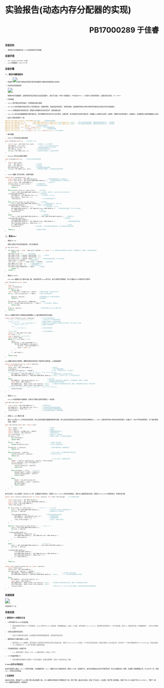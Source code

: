 # **实验报告**(动态内存分配器的实现) <p align = right><font size = 5>PB17000289 于佳睿</font></p>
<span style="font-size:5;font-family:华文宋体">

## **实验目的**
* 使用显示空闲链表实现一个32位系统堆内存分配器。
## **实验环境**
* OS：Ubuntu 14.04 i386（32位）
* Linux内核版本：Kernel 2.6.26
## **实验步骤**
### **一、确定存储数据结构**
  1. 块结构
![](数据结构.png)
表示块地址的块指针指向有效载荷(分配快)和前驱地址(空闲块)

  2. 空闲块显式链表结构
   
       ![](链表.png) 

       除图中所示的数据外，结尾块的前块空闲标志位应该设置为1，表示已分配，PR和SU是链表头，PR永远为NULL，SU是首个空闲块的指针，如果没有空闲块，SU = NULL.
  3. 代码思路
   
   * mm_init是存储空间的初始化，申请堆和初始化链表.
  
   * mm_malloc是在链表中找到合适大小的存储空间，如果找得到，就返回该块的指针，否则申请堆，返回堆的块地址.同时对剩余的存储空间分割合并在空闲链表中.
  
   * mm_free是释放指针指向的空间，释放后与周围的空闲空间合并，串到链表头部.
  
   * mm_realloc是对某块数据重新分配存储空间，首先观察前后有没有可以合并的块，如果没有，则寻找新的合适的存储空间，将数据copy到新的空闲块，如果有，观察合并后是否够大，如果够大，这调整指针位置将数据放入该块.
  4. 宏定义说明(新增的7个宏)
```c
#define GET_PREV_ALLOC(p) (GET(HDRP(p))& 0x2)    //获取前块分配信息
#define SET_ALLOC(size, p)         ((GET_PREV_ALLOC(p))? PACK(size, 0x3):PACK(size, 0x1))   //用于当前块已被申请时，设置当前申请块的块大小， 前块信息
#define SET_UNALLOC(size, p)       ((GET_PREV_ALLOC(p))? PACK(size, 0x2):PACK(size, 0x0))   //用于当前块未被申请时，设置当前申请块的块大小， 前块信息
#define GET_PREV(p)      (GET(p))	   //获得块的前驱地址
#define PUT_PREV(p, val) (PUT(p, (size_t)val))  //写入块的前驱地址
#define GET_SUCC(p)      (*((size_t *)p + 1))        //获得快的后继
#define PUT_SUCC(p, val) (*((size_t *)p + 1) = (size_t)(val)) //写入块的后继
```
  5. 基本函数
   * link2root: 将空闲块头插到链表
```c
void link2root(void* p)   //将p连到root后
{
    size_t succ = GET_SUCC(list_root);   //获得list_root的后继
    PUT_PREV(p, list_root);                //将list_root的地址值放入p中
    PUT_SUCC(list_root, p);              //将p的地址值放入listroot中
    PUT_SUCC(p, succ);                  //将后继的地址放在p中
    if(succ) PUT_PREV(succ, p);         //如果后继不是NULL，将p放在后继中
}
```
* linkjump: 将P块从链表中删除
```c
void linkjump(void *p)    //将p块从显式链表中删除
{
    size_t succ, prev;
    succ = GET_SUCC(p);                //p的后继
    prev = GET_PREV(p);                //p的前驱
    PUT_SUCC(prev, succ);              //将后继地址放在前驱中
    if(succ) PUT_PREV(succ, prev);      //如果后继不是NULL，将前驱地址放在后继中
}
```
* coalesce函数: 合并空闲块，并维护链表
```c
static void *coalesce(void * p){
    size_t prev_alloc = GET_PREV_ALLOC(p);            //前面块是否被分配 1分配0空闲
    size_t next_alloc = GET_ALLOC(HDRP(NEXT_BLKP(p)));   //后面块是否被分配 1分配0空闲
    size_t size = GET_SIZE(HDRP(p));                  //p块的大小
    if(prev_alloc && next_alloc){      //前后都被分配
        link2root(p);                  //将p块连在头后面
        return p;
    }
    else if(prev_alloc && !next_alloc){    //前分后闲
        size += GET_SIZE(HDRP(NEXT_BLKP(p))); //获取下一块的大小，加在一起作为合并块的大小
	linkjump(NEXT_BLKP(p));                //将后块分离
        PUT(HDRP(p), SET_UNALLOC(size, p));   //本块空闲，大小size
        PUT(FTRP(p), PACK(size, 0));   
        link2root(p);                          //合并后放在链表头后
    }
    else if(!prev_alloc && next_alloc){      //前闲后分
        size += GET_SIZE(HDRP(PREV_BLKP(p)));     //获取前块的大小，加在一起
	linkjump(PREV_BLKP(p));             //先断开，合并后放到前面
        PUT(FTRP(p), PACK(size, 0));               //本块空闲，大小size
        PUT(HDRP(PREV_BLKP(p)), SET_UNALLOC(size, PREV_BLKP(p)));  //前面块的信息更新，大小size未分配        
        p = PREV_BLKP(p);                   //合并
        link2root(p);                       //放入链表
    }
    else{                                      //前后都闲
        size += GET_SIZE(HDRP(PREV_BLKP(p))) + GET_SIZE(FTRP(NEXT_BLKP(p)));  //算总的大小
	linkjump(PREV_BLKP(p));                                                //前后析离
        linkjump(NEXT_BLKP(p));
        PUT(HDRP(PREV_BLKP(p)), SET_UNALLOC(size, PREV_BLKP(p)));              //更新前面后面的信息
        PUT(FTRP(NEXT_BLKP(p)), PACK(size, 0));       
        p = PREV_BLKP(p);                                                       //合并
        link2root(p);                 //放入链表， 由于后面本来就是空闲块，所以后面的状态信息没变
    }
    return p;                          //返回合并块指针
}
```
### **二、修改mm.c**  
* 修改mm_init
  
  按照上面设计的空间初始状态，设计初始状态.
```c
int mm_init(void)
{
    if((heap_listp = (char *)mem_sbrk(6*WSIZE)) == (void *)-1)//静态指针向堆申请6*4的内存，分别是填充字，链表头，序言快和结尾块
        return -1;
    PUT(heap_listp, 0);     //填充字置零
    PUT(heap_listp + 3*WSIZE, PACK(DSIZE, 1));   //序言块
    PUT(heap_listp + 4*WSIZE, PACK(DSIZE, 1));
    PUT(heap_listp + 5*WSIZE, PACK(0, 0x3));   //结尾块前块是序言快，所以不是空闲
    heap_listp += 4*WSIZE;     //指向序言块
    list_root = (size_t *)(heap_listp - 3*WSIZE);  //指向链表头
    PUT_PREV(list_root, 0);     //前驱后继置为null
    PUT_SUCC(list_root, 0);     //后继设置为null
    if(extend_heap(CHUNKSIZE) == NULL)     //申请堆
        return -1;
    return 0;
}
```
* 修改mm_malloc
  
  mm_malloc函数与书上版本大致一致，改动的是求newsize的方法，由于分配块不留尾部，所以只要加WSIZE取双字对齐即可
```c
void *mm_malloc(size_t size)
{
    char *p;
    size_t extendsize;
    if(size <= 0)
        return NULL;
    size_t newsize = ALIGN(size + WSIZE);  //预留头的位置，也保证双字对齐
    if((p = find_fit(newsize)) != NULL){   //找到了足够的空闲块

        place(p, newsize);                 //把p后面的newsize置为分配状态
        return p;                          //返回指针p
    }
    extendsize = MAX(newsize, CHUNKSIZE);   //扩展堆
    if((p = extend_heap(extendsize)) == NULL){   //无法分配时，返回NULL
        return NULL;
    }
    place(p, newsize);                       //把p后面的newsize大小置为分配
    return p;
}
```
 在find_fit函数中采用小范围最佳适配策略(PS:上面注释掉的是首次适配)

```c
static void *find_fit(size_t newsize){        //找大小合适的空闲块
   /* size_t t = GET_SUCC(list_root);           //t是listroot的后继地址值
    while(t != 0){                            //如果t不是NULL，则尝试该地址
        if(newsize <= GET_SIZE(HDRP(t)))      //注意newsize已经是加上头部和双字对齐后的，所以只和size比较
            return (void *)t;                 //返回void型的指针
        else
            t = GET_SUCC(t);                  //t变成t块的后继
    }
    return NULL;                               //找不到返回NULL*/
	size_t t = GET_SUCC(list_root); 
	int count = 150;
	size_t minsize = 0xffffffff;
	void * minp = NULL;
	while(t != 0 && count != 0){
		count --;
		if(newsize <= GET_SIZE(HDRP(t))){
			if(GET_SIZE(HDRP(t))<minsize){
				minsize = GET_SIZE(HDRP(t));
				minp = (void *)t;
			}
		}
		t = GET_SUCC(t);
	}
	return minp;
}
```
place函数与原来大体相同，要额外增加状态信息(下面块的头部信息)，以及链表维护
```c
static void place(void *p, size_t newsize){
    size_t total_size;
    total_size = GET_SIZE(HDRP(p));                        //总块大小
    linkjump(p);                                            //将P从链表中剔除
    if(total_size-newsize < 4*WSIZE){                      //<=16， 保证双字对齐，分不出来了
	//printf("no need to cut, only %d left\n", total_size-newsize);
        PUT(HDRP(p), PACK(GET(HDRP(p)), 0x1));              //更新本块信息，本块已经不空闲了
        PUT(HDRP(NEXT_BLKP(p)), PACK(GET(HDRP(NEXT_BLKP(p))), 0x2)); //告诉下一块，上一块已经不空闲了
    }
    else{                                             //可以分割
        PUT(HDRP(p), SET_ALLOC(newsize, p));          //将信息写入当前块头部，指明其大小，是否被申请，保留上一块信息
        void *pnew = NEXT_BLKP(p);                    //分割得到的空闲块的块指针
        PUT(HDRP(pnew), PACK((total_size-newsize), 0x2));   //将信息写入得到的空闲块头部，尾部，头部指明前块已分配，本快未分配
        PUT(FTRP(pnew), PACK((total_size-newsize), 0x0));
	//printf("cut, %d left  before coalese\n", total_size-newsize);
        coalesce(pnew);
    }
}
```

* 修改mm_free
  
  mm_free也和原版本大致相同，区别在于更新头部的存储的上一块信息
```c
void mm_free(void *ptr)
{
    size_t size = GET_SIZE(HDRP(ptr));         //获取本快大小
    PUT(HDRP(ptr), SET_UNALLOC(size, ptr));    //将该块的是否空闲的信息更新
    PUT(FTRP(ptr), PACK(size, 0));             //由于该块空闲所以更新尾部信息
    coalesce(ptr);                             //合并空闲块两边的块，并维护链表
}
```
* 定制mm_realloc解决方案
  
  由于realloc的mem_cpy时间复杂度未知，所以应该尽量减少数据块移动的次数，所以应该先检查前后空闲块的合并是否足够再去free，malloc.
  这里没有考虑ptr指向空闲块的情况，也通过了，所以不考虑这种情况，为了维护链表方便，定制了
```c
void *mm_realloc(void *ptr, size_t size)
{
    void *oldptr = ptr;                                 //旧指针
    void *newptr;                                       //新指针
    size_t newsize = ALIGN(size + WSIZE);               //需要申请的块的大小
    size_t oldsize = GET_SIZE(ptr);                     //旧指针块的大小
    int free_enough = 0;                                //相邻的下一块够不够
    if(size == 0){                                      //如果size是0，free掉空间返回NULL
        mm_free(oldptr);
        return NULL;
    }
    if(ptr == NULL){                                     //如果ptr是空指针
        return mm_malloc(size);                          //申请一块返回块指针
    }
    if(newsize == oldsize){                               //显然不需要分割，直接返回ptr
        return ptr;
    }
    else if(newsize < oldsize){                           //newsize更小，所以要考虑是不是有分割
        realloc_place(ptr, newsize);                      //放入newsize中
        return ptr;
    }
    else{                                                  //oldsize更小，需要扩展空间
        newptr = realloc_coalesce(ptr, newsize, &free_enough);
        size_t copySize = GET_SIZE(HDRP(ptr));
        if(free_enough == 1){   //case 2
            realloc_place(ptr, newsize);
            return ptr;
        }
        else if(newptr != ptr){   //case 3 4
            memcpy(newptr, oldptr, copySize);
            realloc_place(newptr, newsize);
            return newptr;
        }
        else{
            newptr = mm_malloc(newsize);
            memcpy(newptr, oldptr, copySize);
            mm_free(oldptr);
            return newptr;
        }
    }
}
```
由于合并后，马上会使用，所以在realloc时，如果要合并前后块，无需在realloc_coalesce中将空闲块插入，因为马上要使用该空闲块，然后在realloc_place中使用该块，并维护其分割.
```c
static void *realloc_coalesce(void *p, size_t newsize, int *next_free_enough)   //p又可能是分配快
{
    size_t prev_alloc = GET_PREV_ALLOC(p);
    size_t next_alloc = GET_ALLOC(HDRP(NEXT_BLKP(p)));
    size_t size = GET_SIZE(HDRP(p));
    *next_free_enough = 0;

    if (prev_alloc && !next_alloc) {      /* Case 2 */  //上分下闲
        size += GET_SIZE(HDRP(NEXT_BLKP(p)));           //和下面的大小加在一起获取总的大小
        if(size >= newsize)                             //如果newsize小就合并
        {
		linkjump(NEXT_BLKP(p));                     //将该块从链表中分离出来
            PUT(HDRP(p), SET_UNALLOC(size, p));         //设置头部信息
            PUT(FTRP(p), PACK(size, 0));                //设置尾部信息
            *next_free_enough = 1;                      //标志位，块指针不用动
        }
    }

    else if (!prev_alloc && next_alloc) {      /* Case 3 */
        size += GET_SIZE(HDRP(PREV_BLKP(p)));
        if(size >= newsize)
        {
	 linkjump(PREV_BLKP(p));
            PUT(FTRP(p), PACK(size, 0));
            PUT(HDRP(PREV_BLKP(p)), SET_UNALLOC(size, PREV_BLKP(p)));
            p = PREV_BLKP(p);
        }
    }

    else {                                     /* Case 4 */
        size += GET_SIZE(HDRP(PREV_BLKP(p))) + GET_SIZE(FTRP(NEXT_BLKP(p)));
        if(size >= newsize)
        {
	linkjump(PREV_BLKP(p));
            linkjump(NEXT_BLKP(p));
            PUT(HDRP(PREV_BLKP(p)), SET_UNALLOC(size, PREV_BLKP(p)));
            PUT(FTRP(NEXT_BLKP(p)), PACK(size, 0));
            p = PREV_BLKP(p);
        }
    }
    return p;
}

static void realloc_place(void *p, size_t newsize){
    size_t total_size;
    total_size = GET_SIZE(HDRP(p));
    if(total_size- newsize < 4*WSIZE){
        PUT(HDRP(p), PACK(GET(HDRP(p)), 0x1));                           //不分割，本快已分配
        PUT(HDRP(NEXT_BLKP(p)), PACK(GET(HDRP(NEXT_BLKP(p))), 0x2));     //下一块的前块信息更新为已分配
    }
    else{
        PUT(HDRP(p), SET_ALLOC(newsize, p));
        void *pnew = NEXT_BLKP(p);
        PUT(HDRP(pnew), PACK((total_size-newsize), 0x2));   //将信息写入得到的空闲块头部，尾部，头部指明前块已分配
        PUT(FTRP(pnew), PACK((total_size-newsize), 0x0));
        coalesce(pnew);                                      //因为realloc_coalesce已将p块剔除，这里将分割出来的块放到链表头
    }
}
```

## **实验结果**
![](结果.png)

代码获得了9.1分.

## **实验总结**
### 1. 遇到的BUG和解决方法
* int型不能作为membrk的返回值
  
  >刚开始我参考的是CSAPP的旧版本，它以int型作为membrk返回值，导致数据溢出，返回一个负值，进而导致了mm_init failed，查阅资料后我使用size_t作为返回值，因为size_t类型是存放size的数据类型，一定可以存储地址值.
* 注意位运算的信息丢失

    >宏定义中很多是位运算，位运算要注意逻辑和数据位数，否者容易信息丢失.
* 删除链表节点要在更新size之前

    >刚开始写coalesce函数时，我先更新size然后将合并前的空闲块与链表分离，导致了Segmentation Fault错误，GDB单步调试后发现，是因为更新size在分离之前，而寻找下一个指针需要使用NEXT_BLKP(p)宏，而该宏依赖于size的原来大小，size的不同导致了越界和错误.
* 不同类型的指针+1结果不同
  
  >size_t类型的指针+1是加一个字，char类型的指针+1是加一个字节
* GCC的编译等级-O2
  
  >修改或删除该参数可以控制GCC优化的级别，使调试更明晰，否则GDB调试时乱七八糟……

### 2. trace文件与代码优化

由运行结果可以看出，trace 1 2的得分很低，分析数据可知，trace 1 2都是大块小块相间申请，然后free小块，造成碎片化，显式空闲链表无法合并不相邻的块，所以无法解决这一问题，在调整了适配策略之后，才上升为9.1分，但是trace 1 2的得分没有提高...

### 3. 实验收获

通过本次实验，我阅读了CSAPP整个第九章(旧版第十章)，对OS课程中讲的碎片化等概念有了进一步的了解，通过本次实验，我复习了宏定义，位运算，指针等C语言概念，熟练了在LINUX系统下的GDB_DEBUG，了解了一些malloc函数的底层知识，收获很大.
</span>